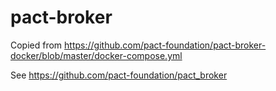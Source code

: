 # pact-broker

Copied from https://github.com/pact-foundation/pact-broker-docker/blob/master/docker-compose.yml

See https://github.com/pact-foundation/pact_broker
